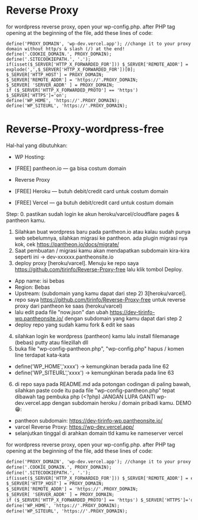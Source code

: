 # Reverse Proxy


for wordpress reverse proxy, open your wp-config.php. after PHP tag opening at the beginning of the file, add these lines of code:
````
define('PROXY_DOMAIN', 'wp-dev.vercel.app'); //change it to your proxy domain without http/s & slash (/) at the end!
define('.COOKIE_DOMAIN.', PROXY_DOMAIN);
define('.SITECOOKIEPATH.', '.');
if(isset($_SERVER['HTTP_X_FORWARDED_FOR'])) $_SERVER['REMOTE_ADDR'] = explode(',',$_SERVER['HTTP_X_FORWARDED_FOR'])[0];
$_SERVER['HTTP_HOST'] = PROXY_DOMAIN;
$_SERVER['REMOTE_ADDR'] = 'https://'.PROXY_DOMAIN;
$_SERVER[ 'SERVER_ADDR' ] = PROXY_DOMAIN;
if ($_SERVER['HTTP_X_FORWARDED_PROTO'] == 'https') $_SERVER['HTTPS']='on';
define('WP_HOME', 'https://'.PROXY_DOMAIN);
define('WP_SITEURL', 'https://'.PROXY_DOMAIN);
````



# Reverse-Proxy-wordpress-free
Hal-hal yang dibutuhkan:
- WP Hosting:
 - [FREE] pantheon.io — ga bisa costum domain

- Reverse Proxy
 - [FREE] Heroku — butuh debit/credit card untuk costum domain
 - [FREE] Vercel — ga butuh debit/credit card untuk costum domain

Step:
0. pastikan sudah login ke akun heroku/varcel/cloudflare pages & pantheon kamu.
1. Silahkan buat wordpress baru pada pantheon.io atau kalau sudah punya web sebelumnya, silahkan migrasi ke pantheon. ada plugin migrasi nya kok, cek https://pantheon.io/docs/migrate/
2. Saat pembuatan / migrasi kamu akan mendapatkan subdomain kira-kira seperti ini -> dev-xxxxxx.pantheonsite.io
3. deploy proxy [heroku/varcel]. Menuju ke repo saya https://github.com/tirinfo/Reverse-Proxy-free lalu klik tombol Deploy.
 - App name: isi bebas
 - Region: Bebas
 - Upstream: (subdomain yang kamu dapat dari step 2)
3[heroku/varcel].
 - repo saya https://github.com/tirinfo/Reverse-Proxy-free untuk reverse proxy dari pantheon ke saas (heroku/varcel)
 - lalu edit pada file "now.json" dan ubah https://dev-tirinfo-wp.pantheonsite.io/ dengan subdomain yang kamu dapat dari step 2
 - deploy repo yang sudah kamu fork & edit ke saas
4. silahkan login ke wordpress (pantheon) kamu lalu install filemanage (bebas) putty atau filezillah dll
5. buka file "wp-config-pantheon.php", "wp-config.php" hapus / komen line terdapat kata-kata
 - define('WP_HOME','xxxx') -> kemungkinan berada pada line 62
 - define('WP_SITEURL','xxxx') -> kemungkinan berada pada line 63
6. di repo saya pada README.md ada potongan codingan di paling bawah, silahkan paste code itu pada file "wp-config-pantheon.php" 
tepat dibawah tag pembuka php (<?php) JANGAN LUPA GANTI wp-dev.vercel.app dengan subdomain heroku / domain pribadi kamu.
DEMO 😁:
- pantheon subdomain: https://dev-tirinfo-wp.pantheonsite.io/
- varcel Reverse Proxy: https://wp-dev.vercel.app/
- selanjutkan tinggal di arahkan domain tld kamu ke nameserver vercel



for wordpress reverse proxy, open your wp-config.php. after PHP tag opening at the beginning of the file, add these lines of code:

```html
define('PROXY_DOMAIN', 'wp-dev.vercel.app'); //change it to your proxy domain without http/s & slash (/) at the end!
define('.COOKIE_DOMAIN.', PROXY_DOMAIN);
define('.SITECOOKIEPATH.', '.');
if(isset($_SERVER['HTTP_X_FORWARDED_FOR'])) $_SERVER['REMOTE_ADDR'] = explode(',',$_SERVER['HTTP_X_FORWARDED_FOR'])[0];
$_SERVER['HTTP_HOST'] = PROXY_DOMAIN;
$_SERVER['REMOTE_ADDR'] = 'https://'.PROXY_DOMAIN;
$_SERVER[ 'SERVER_ADDR' ] = PROXY_DOMAIN;
if ($_SERVER['HTTP_X_FORWARDED_PROTO'] == 'https') $_SERVER['HTTPS']='on';
define('WP_HOME', 'https://'.PROXY_DOMAIN);
define('WP_SITEURL', 'https://'.PROXY_DOMAIN);
```
